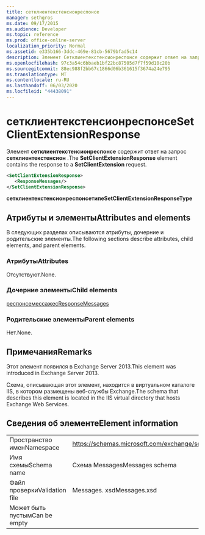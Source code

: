 ```yaml
---
title: сетклиентекстенсионреспонсе
manager: sethgros
ms.date: 09/17/2015
ms.audience: Developer
ms.topic: reference
ms.prod: office-online-server
localization_priority: Normal
ms.assetid: e335b166-3ddc-469e-81cb-5679bfad5c14
description: Элемент Сетклиентекстенсионреспонсе содержит ответ на запрос Сетклиентекстенсион.
ms.openlocfilehash: 97c3a54c6bbaeb1bf22bc87505d7f7f59d10c20b
ms.sourcegitcommit: 88ec988f2bb67c1866d06b361615f3674a24e795
ms.translationtype: MT
ms.contentlocale: ru-RU
ms.lasthandoff: 06/03/2020
ms.locfileid: "44438091"
---
```

# <a name="setclientextensionresponse"></a><span data-ttu-id="33bbd-103">сетклиентекстенсионреспонсе</span><span class="sxs-lookup"><span data-stu-id="33bbd-103">SetClientExtensionResponse</span></span>

<span data-ttu-id="33bbd-104">Элемент **сетклиентекстенсионреспонсе** содержит ответ на запрос **сетклиентекстенсион** .</span><span class="sxs-lookup"><span data-stu-id="33bbd-104">The **SetClientExtensionResponse** element contains the response to a **SetClientExtension** request.</span></span> 
  
```XML
<SetClientExtensionResponse>
   <ResponseMessages/>
</SetClientExtensionResponse>
```

 <span data-ttu-id="33bbd-105">**сетклиентекстенсионреспонсетипе**</span><span class="sxs-lookup"><span data-stu-id="33bbd-105">**SetClientExtensionResponseType**</span></span>
## <a name="attributes-and-elements"></a><span data-ttu-id="33bbd-106">Атрибуты и элементы</span><span class="sxs-lookup"><span data-stu-id="33bbd-106">Attributes and elements</span></span>

<span data-ttu-id="33bbd-107">В следующих разделах описываются атрибуты, дочерние и родительские элементы.</span><span class="sxs-lookup"><span data-stu-id="33bbd-107">The following sections describe attributes, child elements, and parent elements.</span></span>
  
### <a name="attributes"></a><span data-ttu-id="33bbd-108">Атрибуты</span><span class="sxs-lookup"><span data-stu-id="33bbd-108">Attributes</span></span>

<span data-ttu-id="33bbd-109">Отсутствуют.</span><span class="sxs-lookup"><span data-stu-id="33bbd-109">None.</span></span>
  
### <a name="child-elements"></a><span data-ttu-id="33bbd-110">Дочерние элементы</span><span class="sxs-lookup"><span data-stu-id="33bbd-110">Child elements</span></span>

[<span data-ttu-id="33bbd-111">респонсемессажес</span><span class="sxs-lookup"><span data-stu-id="33bbd-111">ResponseMessages</span></span>](responsemessages.md)
  
### <a name="parent-elements"></a><span data-ttu-id="33bbd-112">Родительские элементы</span><span class="sxs-lookup"><span data-stu-id="33bbd-112">Parent elements</span></span>

<span data-ttu-id="33bbd-113">Нет.</span><span class="sxs-lookup"><span data-stu-id="33bbd-113">None.</span></span>
  
## <a name="remarks"></a><span data-ttu-id="33bbd-114">Примечания</span><span class="sxs-lookup"><span data-stu-id="33bbd-114">Remarks</span></span>

<span data-ttu-id="33bbd-115">Этот элемент появился в Exchange Server 2013.</span><span class="sxs-lookup"><span data-stu-id="33bbd-115">This element was introduced in Exchange Server 2013.</span></span>
  
<span data-ttu-id="33bbd-116">Схема, описывающая этот элемент, находится в виртуальном каталоге IIS, в котором размещены веб-службы Exchange.</span><span class="sxs-lookup"><span data-stu-id="33bbd-116">The schema that describes this element is located in the IIS virtual directory that hosts Exchange Web Services.</span></span>
  
## <a name="element-information"></a><span data-ttu-id="33bbd-117">Сведения об элементе</span><span class="sxs-lookup"><span data-stu-id="33bbd-117">Element information</span></span>

|||
|:-----|:-----|
|<span data-ttu-id="33bbd-118">Пространство имен</span><span class="sxs-lookup"><span data-stu-id="33bbd-118">Namespace</span></span>  <br/> |https://schemas.microsoft.com/exchange/services/2006/messages  <br/> |
|<span data-ttu-id="33bbd-119">Имя схемы</span><span class="sxs-lookup"><span data-stu-id="33bbd-119">Schema name</span></span>  <br/> |<span data-ttu-id="33bbd-120">Схема Messages</span><span class="sxs-lookup"><span data-stu-id="33bbd-120">Messages schema</span></span>  <br/> |
|<span data-ttu-id="33bbd-121">Файл проверки</span><span class="sxs-lookup"><span data-stu-id="33bbd-121">Validation file</span></span>  <br/> |<span data-ttu-id="33bbd-122">Messages. xsd</span><span class="sxs-lookup"><span data-stu-id="33bbd-122">Messages.xsd</span></span>  <br/> |
|<span data-ttu-id="33bbd-123">Может быть пустым</span><span class="sxs-lookup"><span data-stu-id="33bbd-123">Can be empty</span></span>  <br/> ||
   

